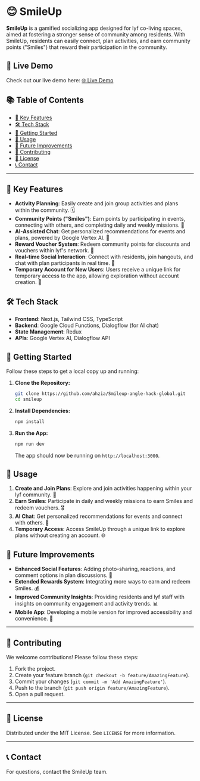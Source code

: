 # 😊 SmileUp

**SmileUp** is a gamified socializing app designed for lyf co-living spaces, aimed at fostering a stronger sense of community among residents. With SmileUp, residents can easily connect, plan activities, and earn community points ("Smiles") that reward their participation in the community.

## 🚀 Live Demo

Check out our live demo here: [🌐 Live Demo](https://smileup-angle-hack-global-five.vercel.app/)

## 📚 Table of Contents

- [🌟 Key Features](#-key-features)
- [🛠️ Tech Stack](#-tech-stack)
- [🚀 Getting Started](#-getting-started)
- [🧠 Usage](#-usage)
- [🔮 Future Improvements](#-future-improvements)
- [🤝 Contributing](#-contributing)
- [📄 License](#license)
- [📞 Contact](#contact)

---

## 🌟 Key Features

- **Activity Planning**: Easily create and join group activities and plans within the community. 🗓️
- **Community Points ("Smiles")**: Earn points by participating in events, connecting with others, and completing daily and weekly missions. 🎉
- **AI-Assisted Chat**: Get personalized recommendations for events and plans, powered by Google Vertex AI. 🤖
- **Reward Voucher System**: Redeem community points for discounts and vouchers within lyf's network. 🎁
- **Real-time Social Interaction**: Connect with residents, join hangouts, and chat with plan participants in real time. 💬
- **Temporary Account for New Users**: Users receive a unique link for temporary access to the app, allowing exploration without account creation. 🔗

## 🛠️ Tech Stack

- **Frontend**: Next.js, Tailwind CSS, TypeScript
- **Backend**: Google Cloud Functions, Dialogflow (for AI chat)
- **State Management**: Redux
- **APIs**: Google Vertex AI, Dialogflow API

## 🚀 Getting Started

Follow these steps to get a local copy up and running:

1. **Clone the Repository:**

    ```bash
    git clone https://github.com/ahzia/Smileup-angle-hack-global.git
    cd smileup
    ```

2. **Install Dependencies:**

    ```bash
    npm install
    ```

3. **Run the App:**

    ```bash
    npm run dev
    ```

    The app should now be running on `http://localhost:3000`.

## 🧠 Usage

1. **Create and Join Plans**: Explore and join activities happening within your lyf community. 🏡
2. **Earn Smiles**: Participate in daily and weekly missions to earn Smiles and redeem vouchers. 🎖️
3. **AI Chat**: Get personalized recommendations for events and connect with others. 🤝
4. **Temporary Access**: Access SmileUp through a unique link to explore plans without creating an account. 🌐

## 🔮 Future Improvements

- **Enhanced Social Features**: Adding photo-sharing, reactions, and comment options in plan discussions. 📸
- **Extended Rewards System**: Integrating more ways to earn and redeem Smiles. 💰
- **Improved Community Insights**: Providing residents and lyf staff with insights on community engagement and activity trends. 📊
- **Mobile App**: Developing a mobile version for improved accessibility and convenience. 📱

---

## 🤝 Contributing

We welcome contributions! Please follow these steps:

1. Fork the project.
2. Create your feature branch (`git checkout -b feature/AmazingFeature`).
3. Commit your changes (`git commit -m 'Add AmazingFeature'`).
4. Push to the branch (`git push origin feature/AmazingFeature`).
5. Open a pull request.

---

## 📄 License

Distributed under the MIT License. See `LICENSE` for more information.

---

## 📞 Contact

For questions, contact the SmileUp team.
